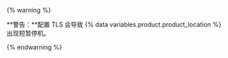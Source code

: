 {% warning %}

**警告：**配置 TLS 会导致 {% data variables.product.product_location %} 出现短暂停机。

{% endwarning %}
